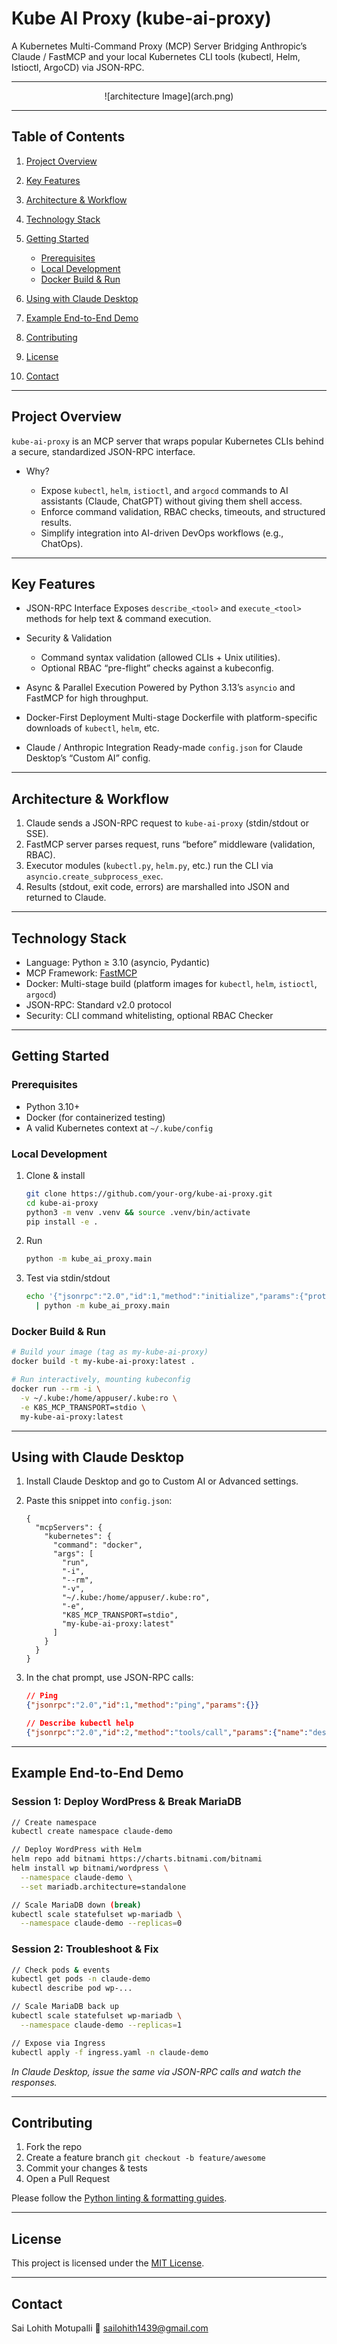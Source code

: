 

# Kube AI Proxy (kube-ai-proxy)

A Kubernetes Multi-Command Proxy (MCP) Server
Bridging Anthropic’s Claude / FastMCP and your local Kubernetes CLI tools (kubectl, Helm, Istioctl, ArgoCD) via JSON-RPC.

---

<p align="center">
  ![architecture Image](arch.png)
</p>

---

## Table of Contents

1. [Project Overview](#project-overview)
2. [Key Features](#key-features)
3. [Architecture & Workflow](#architecture--workflow)
4. [Technology Stack](#technology-stack)
5. [Getting Started](#getting-started)

   * [Prerequisites](#prerequisites)
   * [Local Development](#local-development)
   * [Docker Build & Run](#docker-build--run)
6. [Using with Claude Desktop](#using-with-claude-desktop)
7. [Example End-to-End Demo](#example-end-to-end-demo)
8. [Contributing](#contributing)
9. [License](#license)
10. [Contact](#contact)

---

## Project Overview

`kube-ai-proxy` is an MCP server that wraps popular Kubernetes CLIs behind a secure, standardized JSON-RPC interface.

* Why?

  * Expose `kubectl`, `helm`, `istioctl`, and `argocd` commands to AI assistants (Claude, ChatGPT) without giving them shell access.
  * Enforce command validation, RBAC checks, timeouts, and structured results.
  * Simplify integration into AI-driven DevOps workflows (e.g., ChatOps).

---

## Key Features

* JSON-RPC Interface
  Exposes `describe_<tool>` and `execute_<tool>` methods for help text & command execution.
* Security & Validation

  * Command syntax validation (allowed CLIs + Unix utilities).
  * Optional RBAC “pre-flight” checks against a kubeconfig.
* Async & Parallel Execution
  Powered by Python 3.13’s `asyncio` and FastMCP for high throughput.
* Docker-First Deployment
  Multi-stage Dockerfile with platform-specific downloads of `kubectl`, `helm`, etc.
* Claude / Anthropic Integration
  Ready-made `config.json` for Claude Desktop’s “Custom AI” config.

---

## Architecture & Workflow

1. Claude sends a JSON-RPC request to `kube-ai-proxy` (stdin/stdout or SSE).
2. FastMCP server parses request, runs “before” middleware (validation, RBAC).
3. Executor modules (`kubectl.py`, `helm.py`, etc.) run the CLI via `asyncio.create_subprocess_exec`.
4. Results (stdout, exit code, errors) are marshalled into JSON and returned to Claude.


---

## Technology Stack

* Language: Python ≥ 3.10 (asyncio, Pydantic)
* MCP Framework: [FastMCP](https://pypi.org/project/fastmcp)
* Docker: Multi-stage build (platform images for `kubectl`, `helm`, `istioctl`, `argocd`)
* JSON-RPC: Standard v2.0 protocol
* Security: CLI command whitelisting, optional RBAC Checker

---

## Getting Started

### Prerequisites

* Python 3.10+
* Docker (for containerized testing)
* A valid Kubernetes context at `~/.kube/config`

### Local Development

1. Clone & install

   ```bash
   git clone https://github.com/your-org/kube-ai-proxy.git
   cd kube-ai-proxy
   python3 -m venv .venv && source .venv/bin/activate
   pip install -e .
   ```
2. Run

   ```bash
   python -m kube_ai_proxy.main
   ```
3. Test via stdin/stdout

   ```bash
   echo '{"jsonrpc":"2.0","id":1,"method":"initialize","params":{"protocolVersion":"1.0","clientInfo":{"name":"cli","version":"1.0"},"capabilities":{}}}' \
     | python -m kube_ai_proxy.main
   ```

### Docker Build & Run

```bash
# Build your image (tag as my-kube-ai-proxy)
docker build -t my-kube-ai-proxy:latest .

# Run interactively, mounting kubeconfig
docker run --rm -i \
  -v ~/.kube:/home/appuser/.kube:ro \
  -e K8S_MCP_TRANSPORT=stdio \
  my-kube-ai-proxy:latest
```

---

## Using with Claude Desktop

1. Install Claude Desktop and go to Custom AI or Advanced settings.

2. Paste this snippet into `config.json`:

   ```jsonc
   {
     "mcpServers": {
       "kubernetes": {
         "command": "docker",
         "args": [
           "run",
           "-i",
           "--rm",
           "-v",
           "~/.kube:/home/appuser/.kube:ro",
           "-e",
           "K8S_MCP_TRANSPORT=stdio",
           "my-kube-ai-proxy:latest"
         ]
       }
     }
   }
   ```

3. In the chat prompt, use JSON-RPC calls:

   ```json
   // Ping
   {"jsonrpc":"2.0","id":1,"method":"ping","params":{}}

   // Describe kubectl help
   {"jsonrpc":"2.0","id":2,"method":"tools/call","params":{"name":"describe_kubectl","argument":{"command":"--help"}}}
   ```

---

## Example End-to-End Demo

### Session 1: Deploy WordPress & Break MariaDB

```bash
// Create namespace
kubectl create namespace claude-demo

// Deploy WordPress with Helm
helm repo add bitnami https://charts.bitnami.com/bitnami
helm install wp bitnami/wordpress \
  --namespace claude-demo \
  --set mariadb.architecture=standalone

// Scale MariaDB down (break)
kubectl scale statefulset wp-mariadb \
  --namespace claude-demo --replicas=0
```

### Session 2: Troubleshoot & Fix

```bash
// Check pods & events
kubectl get pods -n claude-demo
kubectl describe pod wp-...

// Scale MariaDB back up
kubectl scale statefulset wp-mariadb \
  --namespace claude-demo --replicas=1

// Expose via Ingress
kubectl apply -f ingress.yaml -n claude-demo
```

*In Claude Desktop, issue the same via JSON-RPC calls and watch the responses.*

---

## Contributing

1. Fork the repo
2. Create a feature branch `git checkout -b feature/awesome`
3. Commit your changes & tests
4. Open a Pull Request

Please follow the [Python linting & formatting guides](./.github/CONTRIBUTING.md).

---

## License

This project is licensed under the [MIT License](./LICENSE).

---

## Contact

Sai Lohith Motupalli
📧 [sailohith1439@gmail.com](mailto:sailohith1439@gmail.com)



